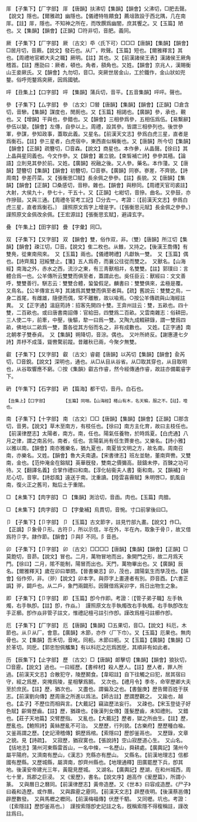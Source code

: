 <!-- { "loadSidebar": true } -->
厞	【子集下】【厂字部】	厞	【唐韻】扶沸切【集韻】【韻會】父沸切，□肥去聲。【說文】隱也。【爾雅疏】幽隱也。【儀禮特牲饋食】薦俎敦設于西北隅，几在南厞。【註】厞，隱也。不知神之所在，而攺饌爲幽闇，庶其饗之。又【玉篇】陋也。又【集韻】【韻會】【正韻】□符非切，音肥。義同。

厥	【子集下】【厂字部】	厥	〔古文〕氒〈氏下可〉□□□【唐韻】【集韻】【韻會】□居月切，音蕨。【說文】發石也。从厂，欮聲。【玉篇】短也。【爾雅釋言】其也。【周禮地官鄕大夫之職】厥明。【註】其也。又【前漢諸侯王表】漢諸侯王厥角稽首。【註】應劭曰：厥者，頓也。角者，頟角也。又姓。【韻會】京兆人，漢賜衡山王妾厥氏。又【韻會】九勿切，音□。突厥世居金山，工於鐵作，金山狀如兜鍪。俗呼兜鍪爲突厥，因爲國號。

呯	【丑集上】【口字部】	呯	【集韻】蒲兵切，音平。【五音集韻】呯呯。聲也。

參	【子集下】【厶字部】	參	〔古文〕□朁【唐韻】【集韻】【韻會】【正韻】□倉含切，音驂。【集韻】謀度也，閒厠也。又【玉篇】相謁也。【廣韻】參，承也，覲也。又【增韻】干與也，參錯也。又【韻會】三相參爲參，五相伍爲伍。【易繫辭】參伍以變。【韻會】左傳，自參以上。周禮，設其參。皆謂三相參列也。後世參軍，參謀，參知政事，蓋取此義。又星名。【前漢天文志】參爲白虎三星，直者是爲衡石。【註】參三星者，白虎宿中，東西直似稱衡也。又【唐韻】所今切【集韻】【韻會】【正韻】疏簪切，□音森。【說文】商星也。本作曑，从晶聲。【徐曰】其上晶與星同義也。今文作參。又【韻會】叢立貌。【束皙補亡詩】參參其穡。【論語】立則見其參於前。又姓。【廣韻】祝融之後。又人參。藥名。本作薓。又【唐韻】楚簪切【集韻】【韻會】初簪切，□音嵾。【廣韻】同嵾。嵾嵳，不齊貌。【詩周南】參差荇菜。又【張衡思□賦】長余佩之參參。【註】長貌。又【唐韻】【集韻】【韻會】【正韻】□桑感切，音糝。雜也。【韻會】與糝同。【周禮天官司裘註】大射，大侯九十，參七十，干五十。又【正韻】七紺切，音摻。曲名。又參鼓，亦作摻鼓。又與三通。【周禮冬官考工記】□分去一。考證：〔【前漢天文志】參爲白虎三星，直者爲衡石。〕　謹照原文爲字上增是字。〔【張衡思元賦】長金佩之參參。〕　謹照原文金佩改余佩。【王宏源註】【張衡思玄賦】，避諱玄字。 

叠	【午集上】【田字部】	疊	【字彙】同□。

双	【子集下】【又字部】	双	【韻會】雙，俗作双，非。（雙）【唐韻】所江切【集韻】【韻會】疎江切，□音。【說文】隹二枚也。从雔，又持之。【後漢王喬傳】有雙鳧，從東南飛來。　又【玉篇】兩也。【儀禮聘禮】凡獻執一雙。　又【玉篇】偶也。【詩齊風】冠綏雙止。【箋】五人爲奇，而襄公往從而雙之。　又獸名。【山海經】南海之外，赤水之西，流沙之東，有三靑獸相幷，名雙雙。【註】郭璞曰：言體合爲一也。公羊傳所云雙雙而俱至者，蓋謂此也。吳任臣云：獸經曰：文文善呼，雙雙善行。駢志云：雙雙合體，蛩蛩假足。麟書曰：雙雙俱來，孟極是覆。　又鳥名。【公羊傳宣五年】其諸爲其雙雙而俱至者與。【疏】舊說云：雙雙之鳥，一身二首尾，有雌雄，隨便而偶，常不離散，故以喩焉。○按公羊傳疏與山海經註異。　又【正字通】溫庭筠詩：招客先開四十雙。王弇州註云：雙，五畝也。四十雙，二百畝也。或曰唐書南詔傳：官給田，四雙爲二百畝。又雲南雜志：俗耕田，三人使二牛，前牽，中壓，後驅，犂一曰爲一雙。又陶九成輟耕錄，謂一雙爲四畝，佛地以二畝爲一雙，蓋各從其方俗而名之，非有成數也。　又姓。【正字通】南北朝孝子雙泰貞。　又【集韻】朔降切，音淙。偶也。　又叶所終反。【謝惠連七夕詩】弄杼不成藻，聳轡騖前蹤。昔離秋已兩，今聚夕無雙。

叡	【子集下】【又字部】	叡	〔古文〕睿壡【唐韻】以芮切【集韻】【韻會】兪芮切，□音銳。【說文】深明也，通也。从□从目从谷省。从□取其穿也，从目取明也，从谷取響應不窮。◎按《集韻》叡古作睿，然今經傳通作睿，故註亦備載睿字下。

砃	【午集下】【石字部】	砃	【篇海】都干切，音丹。白石也。

	【丑集上】【口字部】		【玉篇】同咽。【山海經】楮山有木，名天楄，服之不。【註】，噎也。

南	【子集下】【十字部】	南	〔古文〕□□【唐韻】【集韻】【韻會】【正韻】□那含切，音男。【說文】草木至南方，有枝任也。【徐曰】南方主化育，故曰主枝任也。【前漢律歷志】太陽者，南方。南，任也。陽氣任養物，於時爲夏。【白虎通】八月之律，謂之南呂何。南者，任也。言陽氣尚有任生薺麥也。又樂名。【詩小雅】以雅以南。【韻會】南亦雅樂名，猶九夏也，南夏皆文明之方，故名南。周南召南，亦樂名。又姓。【韻會】魯大夫南遺。【宋書律志】班左並馳，董南齊轡。又雙南，金也。【范仲淹金在鎔賦】英華旣發，雙南之價彌高。鼓鑄未停，百鍊之功可待。又【翻譯名義】合掌作禮曰和南。【淳化帖衞夫人書】衞和南。又【韻補】叶尼心切，音寧。【詩邶風】遠送于南。沈重讀。【陸雲喜霽賦】朱明啓□，凱風自南，復火正之舊司，黜后土于重隂。

□	【未集下】【肉字部】	□	【集韻】測洽切，音臿。肉也。【玉篇】肉腤。

□	【未集下】【肉字部】	□	【字彙補】烏貫切，音惋。寸口前掌後曰□。

卩	【子集下】【卩字部】	卩	【玉篇】古文節字，註見竹部九畫。【說文】作□。【正譌】卩象骨卩形。古符卩，所以示信，半在外，半在內，取象于骨卩，故又借爲符卩字。隷作節。【韻會】卩與阝不同。阝音邑。

卯	【子集下】【卩字部】	卯	〔古文〕□□□□【唐韻】【集韻】【韻會】【正韻】□莫飽切，音昴。【說文】冒也。二月，萬物冒地而出，象開門之形，故二月爲天門。【徐曰】二月，隂不能制，陽冒而出也。天門，萬物畢出也。又【廣韻】辰名。【爾雅釋天】歲在卯曰單閼。【晉書樂志】卯，茂也，謂陽氣生而孳茂也。【韻會】俗作夘，非。（戼）【說文】卯本字。與丣字上畫連者有別。丣音酉。【六書正譌】戼，闢戶也。从二戶，象門兩闢形。因聲借爲寅卯字，爲日出物生之象。

即	【子集下】【卩字部】	即	【玉篇】卽今作即。考證：〔【管子弟子職】左手執燭，右手執卽。【註】卽，作焱。〕　謹照原文左手執燭改右手執燭。右手執卽改左手正櫛。卽作焱非管子註文，惟禮記檀弓註引作卽。謹改爲檀弓註櫛作卽。 

厄	【子集下】【厂字部】	厄	【唐韻】【集韻】□五果切，音□。【說文】科厄，木節也。从卩从厂。會意。【廣韻】木節，亦作〈厂下巾〉。又【玉篇】厄果也。無肉骨也。又【集韻】吾禾切，音吪。同枙。木節曰枙。又【玉篇】【廣韻】【集韻】□於革切。同戹。【郭忠恕佩觿集】有以科厄之厄爲困戹，其順非有如此者。

历	【辰集下】【止字部】	歷	〔古文〕□【唐韻】郞擊切【集韻】【韻會】狼狄切，□音靂。【說文】過也。一曰經歷。【書梓材】殺人歷人。【註】歷人者，罪人所過。【前漢天文志】合散犯守，陵歷鬭食。【韋昭註】自下往觸之曰犯，居其宿曰守，經之爲歷，突掩爲陵，星相擊爲鬭。　又次也。【禮月令】季冬，命宰歷卿大夫至於庶民。【註】歷，猶次也。　又盡也。謂徧及之也。【書盤庚】歷告爾百姓于朕志。【前漢劉向傳】歷周唐之所進以爲法。【師古註】歷謂歷觀之。　又踰也，越也。【孟子】不歷位而相與言。【大戴記】竊盜歷法妄行。　又疎也。【宋玉登徒子好色賦】齞脣歷齒。【註】歷，猶疎也。【後漢列女傳】蓬髮歷齒，未知禮則。　又錯也。【莊子天地篇】交臂歷指。　又亂也。【大戴記】歷者，獄之所由生。【註】歷，歷亂也。【鮑照詩】黃絲歷亂不可治。　又歷歷，行列貌。【古樂府】歷歷種白楡。　又釜鬲謂之歷。【史記滑稽傳】銅歷爲棺。【索隱曰】歷卽釜鬲也。　又歷錄，文章之貌。見【詩疏】。　又寂歷，猶寂寞也。【張說詩】空山寂歷道心生。　又山名。【括地志】蒲州河東縣雷首山，一名中條，一名歷山，舜耕處。【廣輿記】蒲州今屬平陽府。又濟南有歷山，《漢志》充縣亦有歷山。　又縣名。【前漢地理志】信都國有歷縣。又歷城縣，屬濟南，卽齊州縣也。【地理通釋】田廣罷歷下兵，卽其地。後漢安帝建光三年，黃龍見歷城。　又湖名。【廣輿記】歷湖，在和州城西，周七十里，爲郡之巨浸。　又《爰歷》，書名。【說文序】趙高作《爰歷篇》，所謂小篆。　又與曆日之曆同。【前漢律歷志】黃帝造歷。又《世本》曰容成造歷。《尸子》曰羲和造歷。或作曆。　又與霹靂之靂同。【前漢天文志】辟歷夜明。【後漢蔡邕傳】辟歷數發。　又與馬櫪之櫪同。【前漢梅福傳】伏歷千駟。　又同壢。坑也。考證：〔【索隱註】歷卽釜鬲也。〕　謹按索隱卽史記註之名，旣稱索隱不得稪稱註，謹改註爲曰。 

